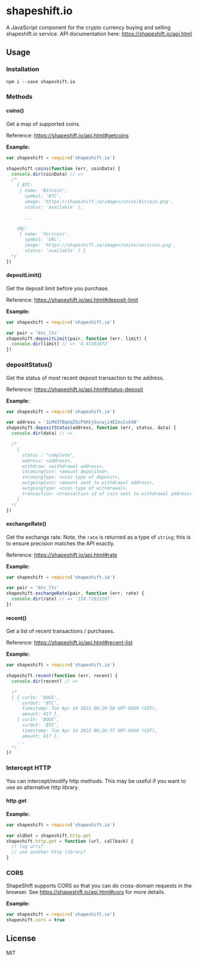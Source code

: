 shapeshift.io
=============

A JavaScript component for the crypto currency buying and selling shapeshift.io service. API
documentation here: https://shapeshift.io/api.html


Usage
-----

### Installation

    npm i --save shapeshift.io


### Methods


#### coins()

Get a map of supported coins.

Reference: https://shapeshift.io/api.html#getcoins

**Example:**

```js
var shapeshift = require('shapeshift.io')

shapeshift.coins(function (err, coinData) {
  console.dir(coinData) // =>
  /*
    { BTC:
     { name: 'Bitcoin',
       symbol: 'BTC',
       image: 'https://shapeshift.io/images/coins/bitcoin.png',
       status: 'available' },

       ...

    VRC:
     { name: 'Vericoin',
       symbol: 'VRC',
       image: 'https://shapeshift.io/images/coins/vericoin.png',
       status: 'available' } }
  */
})
```


#### depositLimit()

Get the deposit limit before you purchase.

Reference: https://shapeshift.io/api.html#deposit-limit

**Example:**

```js
var shapeshift = require('shapeshift.io')

var pair = 'btc_ltc'
shapeshift.depositLimit(pair, function (err, limit) {
  console.dir(limit) // => '4.41101872'
})
```


### depositStatus()

Get the status of most recent deposit transaction to the address.

Reference: https://shapeshift.io/api.html#status-deposit

**Example:**

```js
var shapeshift = require('shapeshift.io')

var address = '1LMd3fBqUqZScPSKkjGscwji4EZecCuS48'
shapeshift.depositStatus(address, function (err, status, data) {
  console.dir(data) // =>

  /*
    {
      status : "complete",
      address: <address>,
      withdraw: <withdrawal address>,
      incomingCoin: <amount deposited>,
      incomingType: <coin type of deposit>,
      outgoingCoin: <amount sent to withdrawal address>,
      outgoingType: <coin type of withdrawal>,
      transaction: <transaction id of coin sent to withdrawal address>
    }
  */
})
```


#### exchangeRate()

Get the exchange rate. Note, the `rate` is returned as a type of
`string`; this is to ensure precision matches the API exactly.

Reference: https://shapeshift.io/api.html#rate

**Example:**

```js
var shapeshift = require('shapeshift.io')

var pair = 'btc_ltc'
shapeshift.exchangeRate(pair, function (err, rate) {
  console.dir(rate) // => '158.71815287'
})
```


#### recent()

Get a list of recent transactions / purchases.

Reference: https://shapeshift.io/api.html#recent-list

**Example:**

```js
var shapeshift = require('shapeshift.io')

shapeshift.recent(function (err, recent) {
  console.dir(recent) // =>

  /*
  [ { curIn: 'DOGE',
      curOut: 'BTC',
      timestamp: Tue Apr 14 2015 00:29:50 GMT-0500 (CDT),
      amount: 417 },
    { curIn: 'DOGE',
      curOut: 'BTC',
      timestamp: Tue Apr 14 2015 00:26:57 GMT-0500 (CDT),
      amount: 417 },
    ...
  */
})
```



### Intercept HTTP

You can intercept/modify http methods. This may be useful if you want to use an alternative http
library.


#### http.get

**Example:**

```js
var shapeshift = require('shapeshift.io')

var oldGet = shapeshift.http.get
shapeshift.http.get = function (url, callback) {
  // log urls?
  // use another http library?
}
```


### CORS

ShapeShift supports CORS so that you can do cross-domain requests in the browser. See
https://shapeshift.io/api.html#cors for more details.

**Example:**

```js
var shapeshift = require('shapeshift.io')
shapeshift.cors = true
```


License
-------

MIT





